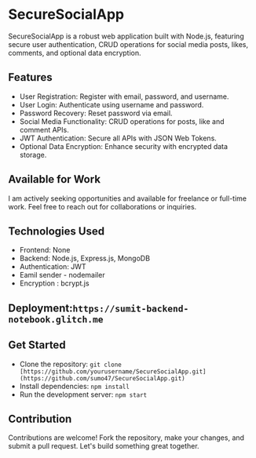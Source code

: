 # SecureSocialApp
SecureSocialApp is a robust web application built with Node.js, featuring secure user authentication, CRUD operations for social media posts, likes, comments, and optional data encryption.

## Features
- User Registration: Register with email, password, and username.
- User Login: Authenticate using username and password.
- Password Recovery: Reset password via email.
- Social Media Functionality: CRUD operations for posts, like and comment APIs.
- JWT Authentication: Secure all APIs with JSON Web Tokens.
- Optional Data Encryption: Enhance security with encrypted data storage.
## Available for Work
I am actively seeking opportunities and available for freelance or full-time work. Feel free to reach out for collaborations or inquiries.

## Technologies Used
- Frontend: None
- Backend: Node.js, Express.js, MongoDB
- Authentication: JWT
- Eamil sender - nodemailer
- Encryption : bcrypt.js
## Deployment:` https://sumit-backend-notebook.glitch.me `
## Get Started
- Clone the repository: `git clone [https://github.com/yourusername/SecureSocialApp.git](https://github.com/sumo47/SecureSocialApp.git)`
- Install dependencies: `npm install`
- Run the development server: `npm start`
## Contribution
Contributions are welcome! Fork the repository, make your changes, and submit a pull request. Let's build something great together.
